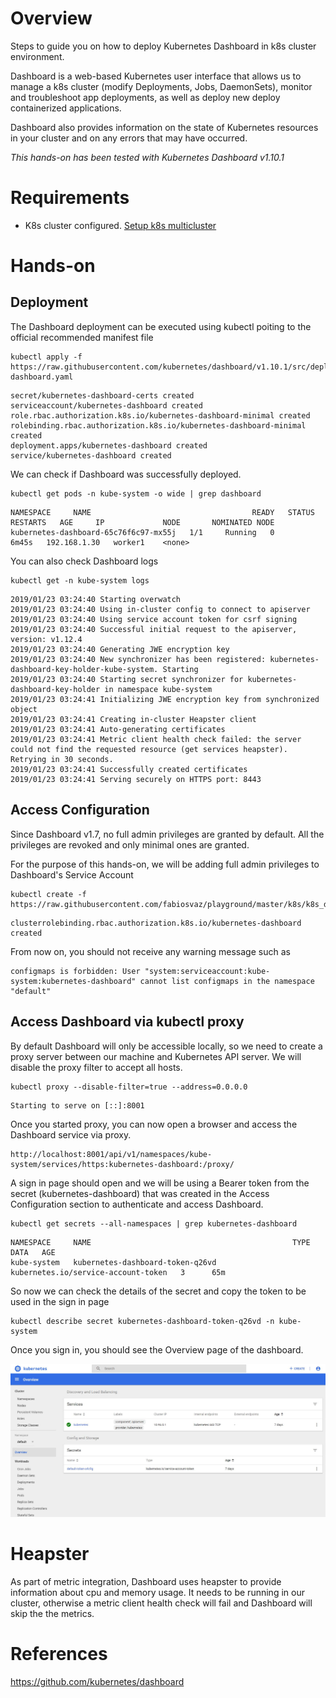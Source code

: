 # Overview
Steps to guide you on how to deploy Kubernetes Dashboard in k8s cluster environment.

Dashboard is a web-based Kubernetes user interface that allows us to manage a k8s cluster (modify Deployments, Jobs, DaemonSets), monitor and troubleshoot app deployments, as well as deploy new deploy containerized applications.

Dashboard also provides information on the state of Kubernetes resources in your cluster and on any errors that may have occurred.

*This hands-on has been tested with Kubernetes Dashboard v1.10.1*

# Requirements
- K8s cluster configured. [Setup k8s multicluster](https://github.com/fabiosvaz/playground/tree/master/k8s/setup_kubeadm_multi_clusters) 

# Hands-on

## Deployment
The Dashboard deployment can be executed using kubectl poiting to the official recommended manifest file

```
kubectl apply -f https://raw.githubusercontent.com/kubernetes/dashboard/v1.10.1/src/deploy/recommended/kubernetes-dashboard.yaml
```

```
secret/kubernetes-dashboard-certs created
serviceaccount/kubernetes-dashboard created
role.rbac.authorization.k8s.io/kubernetes-dashboard-minimal created
rolebinding.rbac.authorization.k8s.io/kubernetes-dashboard-minimal created
deployment.apps/kubernetes-dashboard created
service/kubernetes-dashboard created
```

We can check if Dashboard was successfully deployed.

```
kubectl get pods -n kube-system -o wide | grep dashboard
```

```
NAMESPACE     NAME                                    READY   STATUS    RESTARTS   AGE     IP             NODE       NOMINATED NODE
kubernetes-dashboard-65c76f6c97-mx55j   1/1     Running   0          6m45s   192.168.1.30   worker1    <none>
```

You can also check Dashboard logs

```
kubectl get -n kube-system logs 
```

```
2019/01/23 03:24:40 Starting overwatch
2019/01/23 03:24:40 Using in-cluster config to connect to apiserver
2019/01/23 03:24:40 Using service account token for csrf signing
2019/01/23 03:24:40 Successful initial request to the apiserver, version: v1.12.4
2019/01/23 03:24:40 Generating JWE encryption key
2019/01/23 03:24:40 New synchronizer has been registered: kubernetes-dashboard-key-holder-kube-system. Starting
2019/01/23 03:24:40 Starting secret synchronizer for kubernetes-dashboard-key-holder in namespace kube-system
2019/01/23 03:24:41 Initializing JWE encryption key from synchronized object
2019/01/23 03:24:41 Creating in-cluster Heapster client
2019/01/23 03:24:41 Auto-generating certificates
2019/01/23 03:24:41 Metric client health check failed: the server could not find the requested resource (get services heapster). Retrying in 30 seconds.
2019/01/23 03:24:41 Successfully created certificates
2019/01/23 03:24:41 Serving securely on HTTPS port: 8443
```

## Access Configuration
Since Dashboard v1.7, no full admin privileges are granted by default. All the privileges are revoked and only minimal ones are granted.

For the purpose of this hands-on, we will be adding full admin privileges to Dashboard's Service Account

```
kubectl create -f https://raw.githubusercontent.com/fabiosvaz/playground/master/k8s/k8s_dashboard/k8s_dashboard_access.yaml
```

```
clusterrolebinding.rbac.authorization.k8s.io/kubernetes-dashboard created
```

From now on, you should not receive any warning message such as

```
configmaps is forbidden: User "system:serviceaccount:kube-system:kubernetes-dashboard" cannot list configmaps in the namespace "default"
```

## Access Dashboard via kubectl proxy
By default Dashboard will only be accessible locally, so we need to create a proxy server between our machine and Kubernetes API server. We will disable the proxy filter to accept all hosts.

```
kubectl proxy --disable-filter=true --address=0.0.0.0
```

```
Starting to serve on [::]:8001
```

Once you started proxy, you can now open a browser and access the Dashboard service via proxy.

```
http://localhost:8001/api/v1/namespaces/kube-system/services/https:kubernetes-dashboard:/proxy/
```

A sign in page should open and we will be using a Bearer token from the secret (kubernetes-dashboard) that was created in the Access Configuration section to authenticate and access Dashboard. 

```
kubectl get secrets --all-namespaces | grep kubernetes-dashboard
```

```
NAMESPACE     NAME                                             TYPE                                  DATA   AGE
kube-system   kubernetes-dashboard-token-q26vd                 kubernetes.io/service-account-token   3      65m
```

So now we can check the details of the secret and copy the token to be used in the sign in page

```
kubectl describe secret kubernetes-dashboard-token-q26vd -n kube-system
```

Once you sign in, you should see the Overview page of the dashboard.

![Dashboard Overview](img/k8s_dashboard_overview.jpeg)

# Heapster
As part of metric integration, Dashboard uses heapster to provide information about cpu and memory usage. It needs to be running in our cluster, otherwise a metric client health check will fail and Dashboard will skip the the metrics.

# References

https://github.com/kubernetes/dashboard
